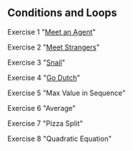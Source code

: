 ## Conditions and Loops
Exercise 1 "[Meet an Agent](https://github.com/pp8a/Java_Basics_ENG/tree/main/meet-an-agent)"

Exercise 2 "[Meet Strangers](https://github.com/pp8a/Java_Basics_ENG/tree/main/meet-a-stranger)"

Exercise 3 "[Snail](https://github.com/pp8a/Java_Basics_ENG/tree/main/snail_)"

Exercise 4 "[Go Dutch](https://github.com/pp8a/Java_Basics_ENG/tree/main/go-dutch)"

Exercise 5 "Max Value in Sequence"

Exercise 6 "Average"

Exercise 7 "Pizza Split"

Exercise 8 "Quadratic Equation"
